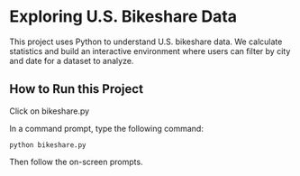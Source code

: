 # Exploring U.S. Bikeshare Data
This project uses Python to understand U.S. bikeshare data. We calculate statistics and build an interactive environment where users can filter by city and date for a dataset to analyze.
## How to Run this Project
Click on bikeshare.py

In a command prompt, type the following command:

`python bikeshare.py`

Then follow the on-screen prompts.
